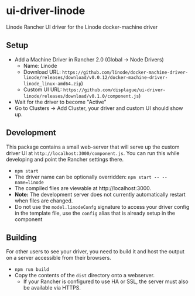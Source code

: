 # ui-driver-linode

Linode Rancher UI driver for the Linode docker-machine driver


## Setup

* Add a Machine Driver in Rancher 2.0 (Global -> Node Drivers)
  * Name: Linode
  * Download URL: `https://github.com/linode/docker-machine-driver-linode/releases/download/v0.0.12/docker-machine-driver-linode_linux-amd64.zip`)
  * Custom UI URL: `https://github.com/displague/ui-driver-linode/releases/download/v0.1.0/component.js`)
* Wait for the driver to become "Active"
* Go to Clusters -> Add Cluster, your driver and custom UI should show up.

## Development

This package contains a small web-server that will serve up the custom driver UI at `http://localhost:3000/component.js`.  You can run this while developing and point the Rancher settings there.
* `npm start`
* The driver name can be optionally overridden: `npm start -- --name=linode`
* The compiled files are viewable at http://localhost:3000.
* **Note:** The development server does not currently automatically restart when files are changed.
* Do not use the `model.linodeConfg` signature to access your driver config in the template file, use the `config` alias that is already setup in the component

## Building

For other users to see your driver, you need to build it and host the output on a server accessible from their browsers.

* `npm run build`
* Copy the contents of the `dist` directory onto a webserver.
  * If your Rancher is configured to use HA or SSL, the server must also be available via HTTPS.
